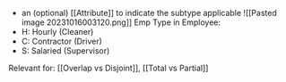 - an (optional) [[Attribute]] to indicate the subtype applicable
![[Pasted image 20231016003120.png]]
Emp Type in Employee:
- H: Hourly (Cleaner)
- C: Contractor (Driver)
- S: Salaried (Supervisor)

Relevant for: [[Overlap vs Disjoint]], [[Total vs Partial]]